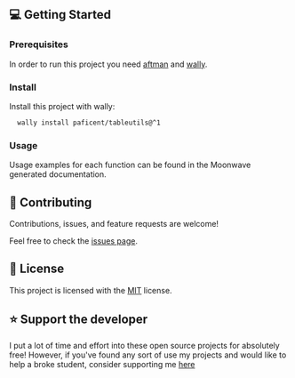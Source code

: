 ## 💻 Getting Started

### Prerequisites

In order to run this project you need [aftman](https://github.com/LPGhatguy/aftman/) and [wally](https://github.com/UpliftGames/wally).


### Install

Install this project with wally:

```sh
  wally install paficent/tableutils@^1
```


### Usage

Usage examples for each function can be found in the Moonwave generated documentation.


<!-- CONTRIBUTING -->

## 🤝 Contributing 

Contributions, issues, and feature requests are welcome!

Feel free to check the [issues page](https://github.com/Paficent/TableUtils/issues).


<!-- LICENSE -->

## 📝 License

This project is licensed with the [MIT](https://github.com/Paficent/TableUtils/blob/main/LICENSE) license.


<!-- SUPPORT -->

## ⭐️ Support the developer

I put a lot of time and effort into these open source projects for absolutely free! However, if you've found any sort of use my projects and would like to help a broke 
student, consider supporting me [here](https://buymeacoffee.com/paficent)
